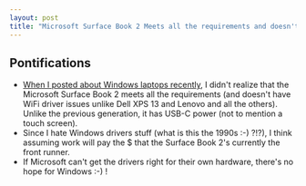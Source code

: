 ```yaml
---
layout: post
title: "Microsoft Surface Book 2 Meets all the requirements and doesn't have WiFi driver issues"
---
```


## Pontifications

* [When I posted about Windows laptops recently](http://rolandtanglao.com/2018/01/18/p1-windows-laptop-touch-screen-16gb-ram-usb-c-power/), I didn't realize that the Microsoft Surface Book 2 meets all the requirements (and doesn't have WiFi driver issues unlike Dell XPS 13 and Lenovo and all the others). Unlike the previous generation, it has USB-C power (not to mention a touch screen).
* Since I hate Windows drivers stuff (what is this the 1990s :-) ?!?), I think assuming work will pay the $ that the Surface Book 2's currently the front runner.
* If Microsoft can't get the drivers right for their own hardware, there's no hope for Windows :-) !

